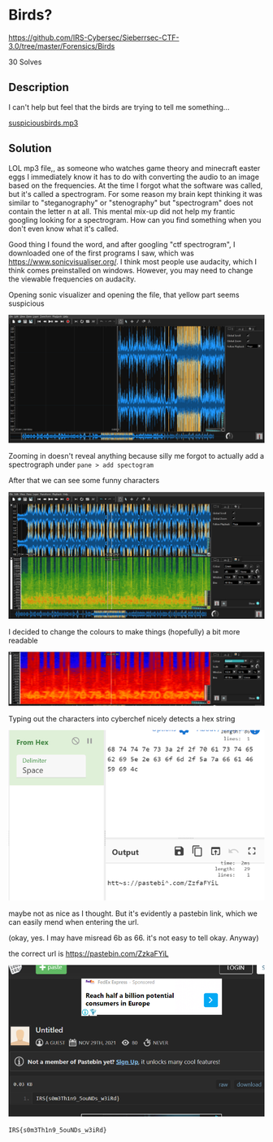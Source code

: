 # Birds?
https://github.com/IRS-Cybersec/Sieberrsec-CTF-3.0/tree/master/Forensics/Birds

30 Solves

## Description
I can't help but feel that the birds are trying to tell me something...

[suspiciousbirds.mp3](https://github.com/IRS-Cybersec/Sieberrsec-CTF-3.0/blob/master/Forensics/Birds/suspiciousbirds.mp3)

## Solution
LOL mp3 file,, as someone who watches game theory and minecraft easter eggs I immediately know it has to do with converting the audio to an image based on the frequencies. At the time I forgot what the software was called, but it's called a spectrogram. For some reason my brain kept thinking it was similar to "steganography" or "stenography" but "spectrogram" does not contain the letter n at all. This mental mix-up did not help my frantic googling looking for a spectrogram. How can you find something when you don't even know what it's called. 

Good thing I found the word, and after googling "ctf spectrogram", I downloaded one of the first programs I saw, which was <https://www.sonicvisualiser.org/>. I think most people use audacity, which I think comes preinstalled on windows. However, you may need to change the viewable frequencies on audacity. 

Opening sonic visualizer and opening the file, that yellow part seems suspicious

![birds1.png](birds1.png)

Zooming in doesn't reveal anything because silly me forgot to actually add a spectrograph under `pane > add spectogram`

After that we can see some funny characters

![birds2.png](birds2.png)

I decided to change the colours to make things (hopefully) a bit more readable

![birds3.png](birds3.png)

Typing out the characters into cyberchef nicely detects a hex string 

![birds4.png](birds4.png)

maybe not as nice as I thought. But it's evidently a pastebin link, which we can easily mend when entering the url. 

(okay, yes. I may have misread 6b as 66. it's not easy to tell okay. Anyway)

the correct url is <https://pastebin.com/ZzkaFYiL>

![birds5.png](birds5.png)

`IRS{s0m3Th1n9_5ouNDs_w3iRd}`
